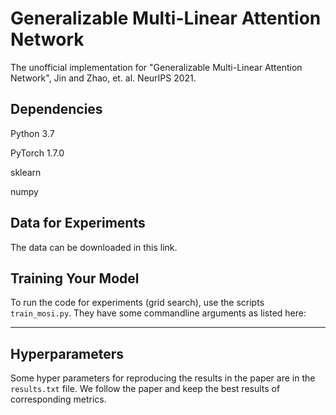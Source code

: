 # Generalizable Multi-Linear Attention Network

The unofficial implementation for "Generalizable Multi-Linear Attention Network", Jin and Zhao, et. al. NeurIPS 2021.

## Dependencies

Python 3.7

PyTorch 1.7.0

sklearn

numpy


## Data for Experiments

The data can be downloaded in this link.

## Training Your Model

To run the code for experiments (grid search), use the scripts `train_mosi.py`. They have some commandline arguments as listed here:
_____________________________

## Hyperparameters

Some hyper parameters for reproducing the results in the paper are in the `results.txt` file. We follow the paper and keep the best results of corresponding metrics.

